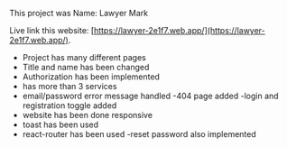 This project was Name: Lawyer Mark

Live link this website: [https://lawyer-2e1f7.web.app/](https://lawyer-2e1f7.web.app/).

- Project has many different pages
- Title and name has been changed
- Authorization has been implemented
- has more than 3 services
- email/password error message handled
  -404 page added
  -login and registration toggle added
- website has been done responsive
- toast has been used
- react-router has been used
  -reset password also implemented
